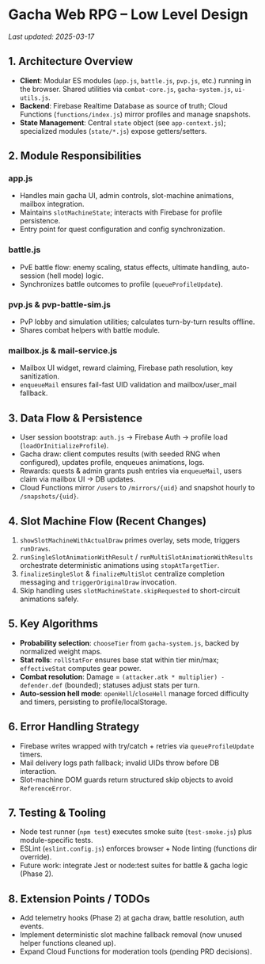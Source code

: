 # Gacha Web RPG – Low Level Design

_Last updated: 2025-03-17_

## 1. Architecture Overview
- **Client**: Modular ES modules (`app.js`, `battle.js`, `pvp.js`, etc.) running in the browser. Shared utilities via `combat-core.js`, `gacha-system.js`, `ui-utils.js`.
- **Backend**: Firebase Realtime Database as source of truth; Cloud Functions (`functions/index.js`) mirror profiles and manage snapshots.
- **State Management**: Central `state` object (see `app-context.js`); specialized modules (`state/*.js`) expose getters/setters.

## 2. Module Responsibilities
### app.js
- Handles main gacha UI, admin controls, slot-machine animations, mailbox integration.
- Maintains `slotMachineState`; interacts with Firebase for profile persistence.
- Entry point for quest configuration and config synchronization.

### battle.js
- PvE battle flow: enemy scaling, status effects, ultimate handling, auto-session (hell mode) logic.
- Synchronizes battle outcomes to profile (`queueProfileUpdate`).

### pvp.js & pvp-battle-sim.js
- PvP lobby and simulation utilities; calculates turn-by-turn results offline.
- Shares combat helpers with battle module.

### mailbox.js & mail-service.js
- Mailbox UI widget, reward claiming, Firebase path resolution, key sanitization.
- `enqueueMail` ensures fail-fast UID validation and mailbox/user_mail fallback.

## 3. Data Flow & Persistence
- User session bootstrap: `auth.js` → Firebase Auth → profile load (`loadOrInitializeProfile`).
- Gacha draw: client computes results (with seeded RNG when configured), updates profile, enqueues animations, logs.
- Rewards: quests & admin grants push entries via `enqueueMail`, users claim via mailbox UI -> DB updates.
- Cloud Functions mirror `/users` to `/mirrors/{uid}` and snapshot hourly to `/snapshots/{uid}`.

## 4. Slot Machine Flow (Recent Changes)
1. `showSlotMachineWithActualDraw` primes overlay, sets mode, triggers `runDraws`.
2. `runSingleSlotAnimationWithResult` / `runMultiSlotAnimationWithResults` orchestrate deterministic animations using `stopAtTargetTier`.
3. `finalizeSingleSlot` & `finalizeMultiSlot` centralize completion messaging and `triggerOriginalDraw` invocation.
4. Skip handling uses `slotMachineState.skipRequested` to short-circuit animations safely.

## 5. Key Algorithms
- **Probability selection**: `chooseTier` from `gacha-system.js`, backed by normalized weight maps.
- **Stat rolls**: `rollStatFor` ensures base stat within tier min/max; `effectiveStat` computes gear power.
- **Combat resolution**: Damage = `(attacker.atk * multiplier) - defender.def` (bounded); statuses adjust stats per turn.
- **Auto-session hell mode**: `openHell`/`closeHell` manage forced difficulty and timers, persisting to profile/localStorage.

## 6. Error Handling Strategy
- Firebase writes wrapped with try/catch + retries via `queueProfileUpdate` timers.
- Mail delivery logs path fallback; invalid UIDs throw before DB interaction.
- Slot-machine DOM guards return structured skip objects to avoid `ReferenceError`.

## 7. Testing & Tooling
- Node test runner (`npm test`) executes smoke suite (`test-smoke.js`) plus module-specific tests.
- ESLint (`eslint.config.js`) enforces browser + Node linting (functions dir override).
- Future work: integrate Jest or node:test suites for battle & gacha logic (Phase 2).

## 8. Extension Points / TODOs
- Add telemetry hooks (Phase 2) at gacha draw, battle resolution, auth events.
- Implement deterministic slot machine fallback removal (now unused helper functions cleaned up).
- Expand Cloud Functions for moderation tools (pending PRD decisions).

